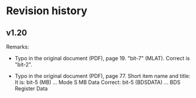 # Revision history

## v1.20

Remarks:

- Typo in the original document (PDF), page 19.
  "bit-7" (MLAT). Correct is "bit-2".

- Typo in the original document (PDF), page 77.
  Short item name and title:
  It is: bit-5 (MB) ... Mode S MB Data
  Correct: bit-5 (BDSDATA) ... BDS Register Data
